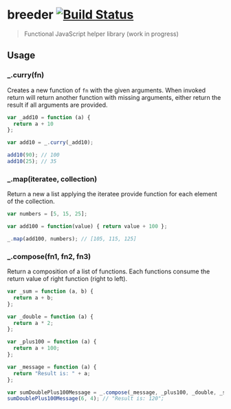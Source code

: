 # breeder [![Build Status](https://travis-ci.org/dreyacosta/breeder.svg?branch=master)](https://travis-ci.org/dreyacosta/breeder)
> Functional JavaScript helper library (work in progress)

## Usage

### _.curry(fn)

Creates a new function of `fn` with the given arguments. When invoked return
will return another function with missing arguments, either return the
result if all arguments are provided.

```js
var _add10 = function (a) {
  return a + 10
};

var add10 = _.curry(_add10);

add10(90); // 100
add10(25); // 35
```

### _.map(iteratee, collection)

Return a new a list applying the iteratee provide function for each element of
the collection.

```js
var numbers = [5, 15, 25];

var add100 = function(value) { return value + 100 };

_.map(add100, numbers); // [105, 115, 125]
```

### _.compose(fn1, fn2, fn3)

Return a composition of a list of functions. Each functions consume the return
value of right function (right to left).

```js
var _sum = function (a, b) {
  return a + b;
};

var _double = function (a) {
  return a * 2;
};

var _plus100 = function (a) {
  return a + 100;
};

var _message = function (a) {
  return "Result is: " + a;
};

var sumDoublePlus100Message = _.compose(_message, _plus100, _double, _sum);
sumDoublePlus100Message(6, 4); // "Result is: 120";
```